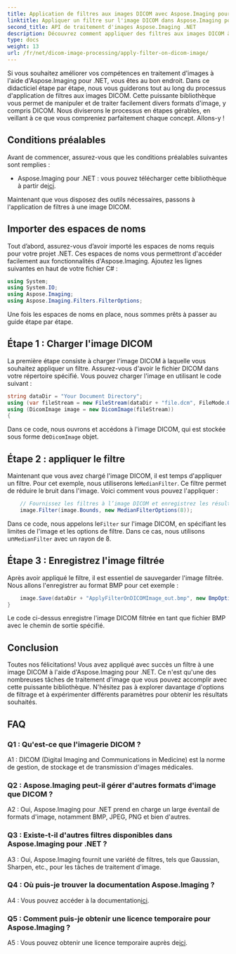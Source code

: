 ```yaml
---
title: Application de filtres aux images DICOM avec Aspose.Imaging pour .NET
linktitle: Appliquer un filtre sur l'image DICOM dans Aspose.Imaging pour .NET
second_title: API de traitement d'images Aspose.Imaging .NET
description: Découvrez comment appliquer des filtres aux images DICOM à l'aide d'Aspose.Imaging pour .NET. Améliorez facilement le traitement des images médicales.
type: docs
weight: 13
url: /fr/net/dicom-image-processing/apply-filter-on-dicom-image/
---
```

Si vous souhaitez améliorer vos compétences en traitement d'images à l'aide d'Aspose.Imaging pour .NET, vous êtes au bon endroit. Dans ce didacticiel étape par étape, nous vous guiderons tout au long du processus d'application de filtres aux images DICOM. Cette puissante bibliothèque vous permet de manipuler et de traiter facilement divers formats d'image, y compris DICOM. Nous diviserons le processus en étapes gérables, en veillant à ce que vous compreniez parfaitement chaque concept. Allons-y !

## Conditions préalables

Avant de commencer, assurez-vous que les conditions préalables suivantes sont remplies :

-  Aspose.Imaging pour .NET : vous pouvez télécharger cette bibliothèque à partir de[ici](https://releases.aspose.com/imaging/net/).

Maintenant que vous disposez des outils nécessaires, passons à l'application de filtres à une image DICOM.

## Importer des espaces de noms

Tout d’abord, assurez-vous d’avoir importé les espaces de noms requis pour votre projet .NET. Ces espaces de noms vous permettront d'accéder facilement aux fonctionnalités d'Aspose.Imaging. Ajoutez les lignes suivantes en haut de votre fichier C# :

```csharp
using System;
using System.IO;
using Aspose.Imaging;
using Aspose.Imaging.Filters.FilterOptions;
```

Une fois les espaces de noms en place, nous sommes prêts à passer au guide étape par étape.

## Étape 1 : Charger l'image DICOM

La première étape consiste à charger l'image DICOM à laquelle vous souhaitez appliquer un filtre. Assurez-vous d'avoir le fichier DICOM dans votre répertoire spécifié. Vous pouvez charger l'image en utilisant le code suivant :

```csharp
string dataDir = "Your Document Directory";
using (var fileStream = new FileStream(dataDir + "file.dcm", FileMode.Open, FileAccess.Read))
using (DicomImage image = new DicomImage(fileStream))
{
```

 Dans ce code, nous ouvrons et accédons à l'image DICOM, qui est stockée sous forme de`DicomImage` objet.

## Étape 2 : appliquer le filtre

 Maintenant que vous avez chargé l'image DICOM, il est temps d'appliquer un filtre. Pour cet exemple, nous utiliserons le`MedianFilter`. Ce filtre permet de réduire le bruit dans l'image. Voici comment vous pouvez l'appliquer :

```csharp
    // Fournissez les filtres à l’image DICOM et enregistrez les résultats dans le chemin de sortie.
    image.Filter(image.Bounds, new MedianFilterOptions(8));
```

 Dans ce code, nous appelons le`Filter` sur l'image DICOM, en spécifiant les limites de l'image et les options de filtre. Dans ce cas, nous utilisons un`MedianFilter` avec un rayon de 8.

## Étape 3 : Enregistrez l'image filtrée

Après avoir appliqué le filtre, il est essentiel de sauvegarder l'image filtrée. Nous allons l'enregistrer au format BMP pour cet exemple :

```csharp
    image.Save(dataDir + "ApplyFilterOnDICOMImage_out.bmp", new BmpOptions());
}
```

Le code ci-dessus enregistre l'image DICOM filtrée en tant que fichier BMP avec le chemin de sortie spécifié.

## Conclusion

Toutes nos félicitations! Vous avez appliqué avec succès un filtre à une image DICOM à l'aide d'Aspose.Imaging pour .NET. Ce n'est qu'une des nombreuses tâches de traitement d'image que vous pouvez accomplir avec cette puissante bibliothèque. N'hésitez pas à explorer davantage d'options de filtrage et à expérimenter différents paramètres pour obtenir les résultats souhaités.

## FAQ

### Q1 : Qu'est-ce que l'imagerie DICOM ?

A1 : DICOM (Digital Imaging and Communications in Medicine) est la norme de gestion, de stockage et de transmission d'images médicales.

### Q2 : Aspose.Imaging peut-il gérer d'autres formats d'image que DICOM ?

A2 : Oui, Aspose.Imaging pour .NET prend en charge un large éventail de formats d'image, notamment BMP, JPEG, PNG et bien d'autres.

### Q3 : Existe-t-il d'autres filtres disponibles dans Aspose.Imaging pour .NET ?

A3 : Oui, Aspose.Imaging fournit une variété de filtres, tels que Gaussian, Sharpen, etc., pour les tâches de traitement d'image.

### Q4 : Où puis-je trouver la documentation Aspose.Imaging ?

 A4 : Vous pouvez accéder à la documentation[ici](https://reference.aspose.com/imaging/net/).

### Q5 : Comment puis-je obtenir une licence temporaire pour Aspose.Imaging ?

 A5 : Vous pouvez obtenir une licence temporaire auprès de[ici](https://purchase.aspose.com/temporary-license/).